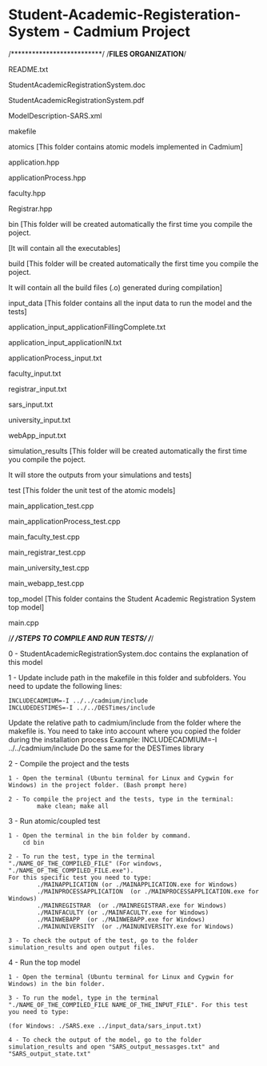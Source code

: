 # Student-Academic-Registeration-System - Cadmium Project

/**************************/
/****FILES ORGANIZATION****/


README.txt

StudentAcademicRegistrationSystem.doc

StudentAcademicRegistrationSystem.pdf

ModelDescription-SARS.xml

makefile

atomics [This folder contains atomic models implemented in Cadmium]

application.hpp

applicationProcess.hpp

faculty.hpp

Registrar.hpp

bin [This folder will be created automatically the first time you compile the poject.

[It will contain all the executables]

build [This folder will be created automatically the first time you compile the poject.
     
It will contain all the build files (.o) generated during compilation]

input_data [This folder contains all the input data to run the model and the tests]

application_input_applicationFillingComplete.txt

application_input_applicationIN.txt

applicationProcess_input.txt

faculty_input.txt

registrar_input.txt

sars_input.txt

university_input.txt

webApp_input.txt

simulation_results [This folder will be created automatically the first time you compile the poject.
                    
It will store the outputs from your simulations and tests]
		    
test [This folder the unit test of the atomic models]

main_application_test.cpp

main_applicationProcess_test.cpp

main_faculty_test.cpp

main_registrar_test.cpp

main_university_test.cpp

main_webapp_test.cpp

top_model [This folder contains the Student Academic Registration System top model]	

main.cpp
	
/*************/
/****STEPS TO COMPILE AND RUN TESTS****/
/*************/

0 - StudentAcademicRegistrationSystem.doc contains the explanation of this model

1 - Update include path in the makefile in this folder and subfolders. You need to update the following lines:
	
	
	INCLUDECADMIUM=-I ../../cadmium/include
	INCLUDEDESTIMES=-I ../../DESTimes/include

Update the relative path to cadmium/include from the folder where the makefile is. You need to take into account where you copied the folder during the installation process
	Example: INCLUDECADMIUM=-I ../../cadmium/include
	Do the same for the DESTimes library
   
2 - Compile the project and the tests
	
	1 - Open the terminal (Ubuntu terminal for Linux and Cygwin for Windows) in the project folder. (Bash prompt here)
	
	2 - To compile the project and the tests, type in the terminal:
			make clean; make all
			
3 - Run atomic/coupled test
	
	1 - Open the terminal in the bin folder by command.  
		cd bin
	
	2 - To run the test, type in the terminal "./NAME_OF_THE_COMPILED_FILE" (For windows, "./NAME_OF_THE_COMPILED_FILE.exe"). 
	For this specific test you need to type:
			./MAINAPPLICATION (or ./MAINAPPLICATION.exe for Windows)
			./MAINPROCESSAPPLICATION  (or ./MAINPROCESSAPPLICATION.exe for Windows)
			./MAINREGISTRAR  (or ./MAINREGISTRAR.exe for Windows)
			./MAINFACULTY (or ./MAINFACULTY.exe for Windows)
			./MAINWEBAPP  (or ./MAINWEBAPP.exe for Windows)
			./MAINUNIVERSITY  (or ./MAINUNIVERSITY.exe for Windows)
			
	3 - To check the output of the test, go to the folder simulation_results and open output files.

4 - Run the top model
	
	1 - Open the terminal (Ubuntu terminal for Linux and Cygwin for Windows) in the bin folder.
	
	3 - To run the model, type in the terminal "./NAME_OF_THE_COMPILED_FILE NAME_OF_THE_INPUT_FILE". For this test you need to type:
	
	(for Windows: ./SARS.exe ../input_data/sars_input.txt)
	
	4 - To check the output of the model, go to the folder simulation_results and open "SARS_output_messasges.txt" and "SARS_output_state.txt"
